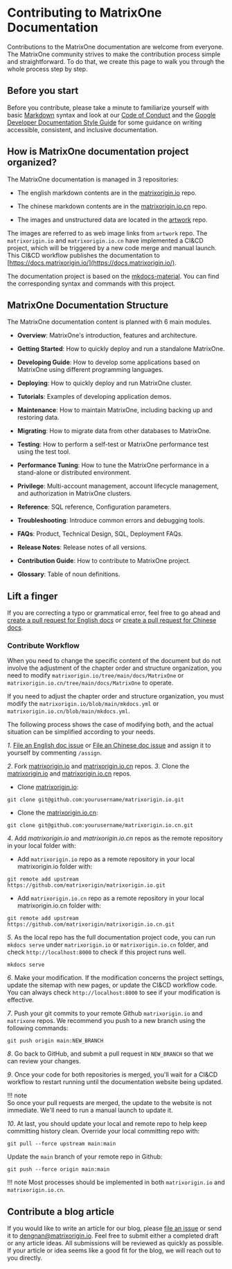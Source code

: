 # **Contributing to MatrixOne Documentation**

Contributions to the MatrixOne documentation are welcome from everyone. The MatrixOne community strives to make the contribution process simple and straightforward. To do that, we create this page to walk you through the whole process step by step.

## **Before you start**

Before you contribute, please take a minute to familiarize yourself with basic [Markdown](https://www.markdownguide.org/basic-syntax/) syntax and look at our [Code of Conduct](../Code-Style/code-of-conduct.md) and the [Google Developer Documentation Style Guide](https://developers.google.com/style/) for some guidance on writing accessible, consistent, and inclusive documentation.

## **How is MatrixOne documentation project organized?**

The MatrixOne documentation is managed in 3 repositories:

* The english markdown contents are in the [matrixorigin.io](https://github.com/matrixorigin/matrixorigin.io) repo.

* The chinese markdown contents are in the [matrixorigin.io.cn](https://github.com/matrixorigin/matrixorigin.io.cn) repo.

* The images and unstructured data are located in the [artwork](https://github.com/matrixorigin/artwork) repo.

The images are referred to as web image links from `artwork` repo. The `matrixorigin.io` and `matrixorigin.io.cn` have implemented a CI&CD project, which will be triggered by a new code merge and manual launch. This CI&CD workflow publishes the documentation to [https://docs.matrixorigin.io/](https://docs.matrixorigin.io/).  

The documentation project is based on the [mkdocs-material](https://github.com/squidfunk/mkdocs-material). You can find the corresponding syntax and commands with this project.

## **MatrixOne Documentation Structure**

The MatrixOne documentation content is planned with 6 main modules.  

* **Overview**: MatrixOne's introduction, features and architecture.

* **Getting Started**: How to quickly deploy and run a standalone MatrixOne.

* **Developing Guide**: How to develop some applications based on MatrixOne using different programming languages.

* **Deploying**: How to quickly deploy and run MatrixOne cluster.

* **Tutorials**: Examples of developing application demos.

* **Maintenance**: How to maintain MatrixOne, including backing up and restoring data.

* **Migrating**: How to migrate data from other databases to MatrixOne.

* **Testing**: How to perform a self-test or MatrixOne performance test using the test tool.

* **Performance Tuning**: How to tune the MatrixOne performance in a stand-alone or distributed environment.

* **Privilege**: Multi-account management, account lifecycle management, and authorization in MatrixOne clusters.

* **Reference**: SQL reference, Configuration parameters.

* **Troubleshooting**: Introduce common errors and debugging tools.

* **FAQs**: Product, Technical Design, SQL, Deployment FAQs.  

* **Release Notes**: Release notes of all versions.

* **Contribution Guide**: How to contribute to MatrixOne project.

* **Glossary**: Table of noun definitions.

## **Lift a finger**

If you are correcting a typo or grammatical error, feel free to go ahead and [create a pull request for English docs](https://github.com/matrixorigin/matrixorigin.io/pulls) or [create a pull request for Chinese docs](https://github.com/matrixorigin/matrixorigin.io.cn/pulls).

### **Contribute Workflow**

When you need to change the specific content of the document but do not involve the adjustment of the chapter order and structure organization, you need to modify `matrixorigin.io/tree/main/docs/MatrixOne` or `matrixorigin.io.cn/tree/main/docs/MatrixOne` to operate.

If you need to adjust the chapter order and structure organization, you must modify the `matrixorigin.io/blob/main/mkdocs.yml` or `matrixorigin.io.cn/blob/main/mkdocs.yml`.

The following process shows the case of modifying both, and the actual situation can be simplified according to your needs.

*1*. [File an English doc issue](https://github.com/matrixorigin/matrixorigin.io/issues/new/choose) or [File an Chinese doc issue](https://github.com/matrixorigin/matrixorigin.io.cn/issues/new/choose) and assign it to yourself by commenting `/assign`.

*2*. Fork [matrixorigin.io](https://github.com/matrixorigin/matrixorigin.io) and [matrixorigin.io.cn](https://github.com/matrixorigin/matrixorigin.io.cn) repos.
*3*. Clone the [matrixorigin.io](https://github.com/matrixorigin/matrixorigin.io) and [matrixorigin.io.cn](https://github.com/matrixorigin/matrixorigin.io.cn) repos.

- Clone [matrixorigin.io](https://github.com/matrixorigin/matrixorigin.io):

```
git clone git@github.com:yourusername/matrixorigin.io.git
```

- Clone the [matrixorigin.io.cn](https://github.com/matrixorigin/matrixorigin.io.cn):

```
git clone git@github.com:yourusername/matrixorigin.io.cn.git
```

*4*. Add *matrixorigin.io* and *matrixorigin.io.cn* repos as the remote repository in your local folder with:  

- Add `matrixorigin.io` repo as a remote repository in your local matrixorigin.io folder with:  

```
git remote add upstream https://github.com/matrixorigin/matrixorigin.io.git
```

- Add `matrixorigin.io.cn` repo as a remote repository in your local matrixorigin.io.cn folder with:  

```
git remote add upstream https://github.com/matrixorigin/matrixorigin.io.cn.git
```

*5*. As the local repo has the full documentation project code, you can run `mkdocs serve` under `matrixorigin.io` or `matrixorigin.io.cn` folder, and check `http://localhost:8000` to check if this project runs well.  

```
mkdocs serve
```

*6*. Make your modification. If the modification concerns the project settings, update the sitemap with new pages, or update the CI&CD workflow code. You can always check `http://localhost:8000` to see if your modification is effective.

*7*. Push your git commits to your remote Github `matrixorigin.io` and `matrixone` repos. We recommend you push to a new branch using the following commands:

```
git push origin main:NEW_BRANCH
```

*8*. Go back to GitHub, and submit a pull request in `NEW_BRANCH` so that we can review your changes.  

*9*. Once your code for both repositories is merged, you'll wait for a CI&CD workflow to restart running until the documentation website being updated.

!!! note  
    So once your pull requests are merged, the update to the website is not immediate. We'll need to run a manual launch to update it.

*10*. At last, you should update your local and remote repo to help keep committing history clean. Override your local committing repo with:  

```
git pull --force upstream main:main
```

Update the `main` branch of your remote repo in Github:

```
git push --force origin main:main
```

!!! note
    Most processes should be implemented in both `matrixorigin.io` and `matrixorigin.io.cn`.  

## **Contribute a blog article**

If you would like to write an article for our blog, please [file an issue](https://github.com/matrixorigin/matrixone/issues/new/choose) or send it to [dengnan@matrixorigin.io](mailto:dengnan@matrixorigin.io). Feel free to submit either a completed draft or any article ideas. All submissions will be reviewed as quickly as possible. If your article or idea seems like a good fit for the blog, we will reach out to you directly.
